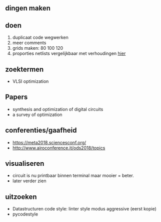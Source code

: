 

## dingen maken 


 ## doen ##
1) duplicaat code wegwerken
2) meer comments
3) grids maken: 80 100 120
4) proporties netlists vergelijkbaar met verhoudingen [hier](http://heuristieken.nl/wiki/index.php?title=Chips_%26_Circuits)


 ## zoektermen ##
 - VLSI optimization


 ## Papers ##
 - synthesis and optimization of digital circuits
 - a survey of optimization


 ## conferenties/gaafheid
 - https://meta2018.sciencesconf.org/
 - http://www.airoconference.it/ods2018/topics


## visualiseren
 - circuit is nu printbaar binnen terminal maar mooier = beter.
 - later verder zien 

## uitzoeken ##
 - Datastructuren code style:
linter style modus aggressive (eerst kopie)
 -  pycodestyle
